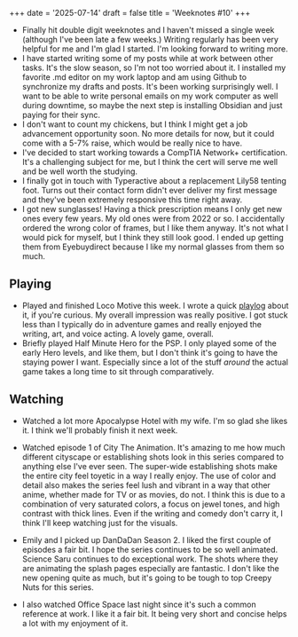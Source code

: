 +++
date = '2025-07-14'
draft = false
title = 'Weeknotes #10'
+++

* Finally hit double digit weeknotes and I haven't missed a single week (although I've been late a few weeks.) Writing regularly has been very helpful for me and I'm glad I started. I'm looking forward to writing more.
* I have started writing some of my posts while at work between other tasks. It's the slow season, so I'm not too worried about it. I installed my favorite .md editor on my work laptop and am using Github to synchronize my drafts and posts. It's been working surprisingly well. I want to be able to write personal emails on my work computer as well during downtime, so maybe the next step is installing Obsidian and just paying for their sync.
* I don't want to count my chickens, but I think I might get a job advancement opportunity soon. No more details for now, but it could come with a 5-7% raise, which would be really nice to have.
* I've decided to start working towards a CompTIA Network+ certification. It's a challenging subject for me, but I think the cert will serve me well and be well worth the studying.
* I finally got in touch with Typeractive about a replacement Lily58 tenting foot. Turns out their contact form didn't ever deliver my first message and they've been extremely responsive this time right away.
* I got new sunglasses! Having a thick prescription means I only get new ones every few years. My old ones were from 2022 or so. I accidentally ordered the wrong color of frames, but I like them anyway. It's not what I would pick for myself, but I think they still look good. I ended up getting them from Eyebuydirect because I like my normal glasses from them so much. 

## Playing

* Played and finished Loco Motive this week. I wrote a quick [playlog](https://tk-web.top/posts/2025-07-07-playlog-lm-1) about it, if you're curious. My overall impression was really positive. I got stuck less than I typically do in adventure games and really enjoyed the writing, art, and voice acting. A lovely game, overall.
* Briefly played Half Minute Hero for the PSP. I only played some of the early Hero levels, and like them, but I don't think it's going to have the staying power I want. Especially since a lot of the stuff *around* the actual game takes a long time to sit through comparatively.

## Watching

* Watched a lot more Apocalypse Hotel with my wife. I'm so glad she likes it. I think we'll probably finish it next week.

* Watched episode 1 of City The Animation. It's amazing to me how much different cityscape or establishing shots look in this series compared to anything else I've ever seen. The super-wide establishing shots make the entire city feel toyetic in a way I really enjoy. The use of color and detail also makes the series feel lush and vibrant in a way that other anime, whether made for TV or as movies, do not. I think this is due to a combination of very saturated colors, a focus on jewel tones, and high contrast with thick lines. Even if the writing and comedy don't carry it, I think I'll keep watching just for the visuals.

* Emily and I picked up DanDaDan Season 2. I liked the first couple of episodes a fair bit. I hope the series continues to be so well animated. Science Saru continues to do exceptional work. The shots where they are animating the splash pages especially are fantastic. I don't like the new opening quite as much, but it's going to be tough to top Creepy Nuts for this series.

* I also watched Office Space last night since it's such a common reference at work. I like it a fair bit. It being very short and concise helps a lot with my enjoyment of it.
